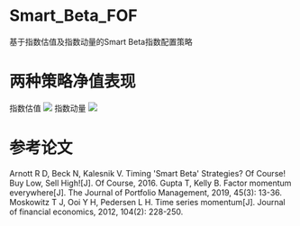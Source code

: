 # Smart_Beta_FOF
基于指数估值及指数动量的Smart Beta指数配置策略

# 两种策略净值表现
指数估值
![](https://github.com/chengy6324/Smart_Beta_FOF/tree/master/image/im8.png)
指数动量
![](https://github.com/chengy6324/Smart_Beta_FOF/tree/master/image/im12.png)

# 参考论文
Arnott R D, Beck N, Kalesnik V. Timing 'Smart Beta' Strategies? Of Course! Buy Low, Sell High![J]. Of Course, 2016.
Gupta T, Kelly B. Factor momentum everywhere[J]. The Journal of Portfolio Management, 2019, 45(3): 13-36.
Moskowitz T J, Ooi Y H, Pedersen L H. Time series momentum[J]. Journal of financial economics, 2012, 104(2): 228-250.
